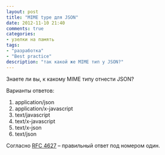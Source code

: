 ```yaml
---
layout: post
title: "MIME type для JSON"
date: 2012-11-10 21:40
comments: true
categories: 
- узелки на память
tags:
- "разработка"
- "Best practice"
description: "так какой же MIME тип у JSON?"
---
```

Знаете ли вы, к какому MIME типу отнести JSON?  

Варианты ответов:

1. application/json
2. application/x-javascript
3. text/javascript
4. text/x-javascript
5. text/x-json
6. text/json
<!--more-->
Согласно [RFC 4627](http://www.ietf.org/rfc/rfc4627.txt) – правильный ответ под номером один.